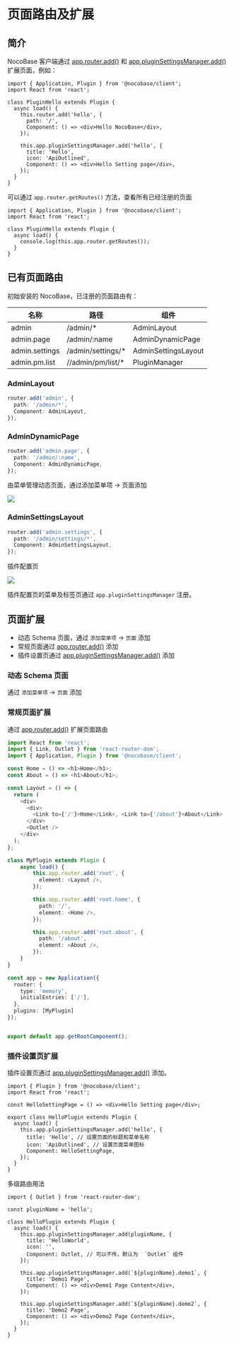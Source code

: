 # 页面路由及扩展

## 简介

NocoBase 客户端通过 [app.router.add()](https://client.docs.nocobase.com/core/application/router-manager) 和 [app.pluginSettingsManager.add()](https://client.docs.nocobase.com/core/application/plugin-settings-manager) 扩展页面，例如：

```tsx | pure
import { Application, Plugin } from '@nocobase/client';
import React from 'react';

class PluginHello extends Plugin {
  async load() {
    this.router.add('hello', {
      path: '/',
      Component: () => <div>Hello NocoBase</div>,
    });

    this.app.pluginSettingsManager.add('hello', {
      title: 'Hello',
      icon: 'ApiOutlined',
      Component: () => <div>Hello Setting page</div>,
    });
  }
}
```

可以通过 `app.router.getRoutes()` 方法，查看所有已经注册的页面

```tsx | pure
import { Application, Plugin } from '@nocobase/client';
import React from 'react';

class PluginHello extends Plugin {
  async load() {
    console.log(this.app.router.getRoutes());
  }
}
```

## 已有页面路由

初始安装的 NocoBase，已注册的页面路由有：

| 名称           | 路径               | 组件                |
| -------------- | ------------------ | ------------------- |
| admin          | /admin/\*          | AdminLayout         |
| admin.page     | /admin/:name       | AdminDynamicPage    |
| admin.settings | /admin/settings/\* | AdminSettingsLayout |
| admin.pm.list  | //admin/pm/list/\* | PluginManager       |

### AdminLayout

```ts
router.add('admin', {
  path: '/admin/*',
  Component: AdminLayout,
});
```

### AdminDynamicPage

```ts
router.add('admin.page', {
  path: '/admin/:name',
  Component: AdminDynamicPage,
});
```

由菜单管理动态页面，通过添加菜单项 -> 页面添加

![](https://static-docs.nocobase.com/9204957c39f644cfbf23eef3cbdc7eca.png)

### AdminSettingsLayout

```typescript
router.add('admin.settings', {
  path: '/admin/settings/*',
  Component: AdminSettingsLayout,
});
```

插件配置页

![](https://static-docs.nocobase.com/ea22826eba4fd38d68a5a52fd68e7719.png)

插件配置页的菜单及标签页通过 `app.pluginSettingsManager` 注册。

## 页面扩展

- 动态 Schema 页面，通过 `添加菜单项` -> `页面` 添加
- 常规页面通过 [app.router.add()](https://client.docs.nocobase.com/core/application/router-manager) 添加
- 插件设置页通过 [app.pluginSettingsManager.add()](https://client.docs.nocobase.com/core/application/plugin-settings-manager) 添加

### 动态 Schema 页面

通过 `添加菜单项` -> `页面` 添加

### 常规页面扩展

通过 [app.router.add()](https://client.docs.nocobase.com/core/application/router-manager) 扩展页面路由

```typescript
import React from 'react';
import { Link, Outlet } from 'react-router-dom';
import { Application, Plugin } from '@nocobase/client';

const Home = () => <h1>Home</h1>;
const About = () => <h1>About</h1>;

const Layout = () => {
  return (
    <div>
      <div>
        <Link to={'/'}>Home</Link>, <Link to={'/about'}>About</Link>
      </div>
      <Outlet />
    </div>
  );
};

class MyPlugin extends Plugin {
    async load() {
        this.app.router.add('root', {
          element: <Layout />,
        });

        this.app.router.add('root.home', {
          path: '/',
          element: <Home />,
        });

        this.app.router.add('root.about', {
          path: '/about',
          element: <About />,
        });
    }
}

const app = new Application({
  router: {
    type: 'memory',
    initialEntries: ['/'],
  },
  plugins: [MyPlugin]
});


export default app.getRootComponent();
```

### 插件设置页扩展

插件设置页通过 [app.pluginSettingsManager.add()](https://client.docs.nocobase.com/core/application/plugin-settings-manager) 添加。

```tsx | pure
import { Plugin } from '@nocobase/client';
import React from 'react';

const HelloSettingPage = () => <div>Hello Setting page</div>;

export class HelloPlugin extends Plugin {
  async load() {
    this.app.pluginSettingsManager.add('hello', {
      title: 'Hello', // 设置页面的标题和菜单名称
      icon: 'ApiOutlined', // 设置页面菜单图标
      Component: HelloSettingPage,
    });
  }
}
```

多级路由用法

```tsx | pure
import { Outlet } from 'react-router-dom';

const pluginName = 'hello';

class HelloPlugin extends Plugin {
  async load() {
    this.app.pluginSettingsManager.add(pluginName, {
      title: 'HelloWorld',
      icon: '',
      Component: Outlet, // 可以不传，默认为  `Outlet` 组件
    });

    this.app.pluginSettingsManager.add(`${pluginName}.demo1`, {
      title: 'Demo1 Page',
      Component: () => <div>Demo1 Page Content</div>,
    });

    this.app.pluginSettingsManager.add(`${pluginName}.demo2`, {
      title: 'Demo2 Page',
      Component: () => <div>Demo2 Page Content</div>,
    });
  }
}
```